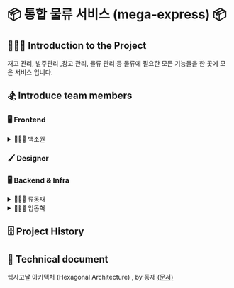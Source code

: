 # 📦 통합 물류 서비스 (mega-express) 📦

## 🧑🏻‍🏫 Introduction to the Project
재고 관리, 발주관리 ,창고 관리, 뮬류 관리 등 물류에 필요한 모든 기능들을 한 곳에 모은 서비스 입니다.

## 🏂 Introduce team members
### 🖥️ Frontend
<details>
  <summary>🤷🏻‍♀️ 백소원</summary>
  
  [Github](https://github.com/Wish-baek)
</details>

### 🖌️ Designer

### 🖥️ Backend & Infra  
<details>
  <summary>🤷🏻‍♂️ 류동재</summary>  
  
  [Github](https://github.com/ryudongjae)
</details>

<details>
  <summary>🤷🏻‍♂️ 임동혁</summary>
  
  [Github](https://github.com/IMDongH)
</details>

## 🗄️ Project History


## 📜 Technical document

헥사고날 아키텍처 (Hexagonal Architecture) , by 동재 [(문서)](https://github.com/F3F-T/mega-express/blob/main/document/DevelopDocument/HexagonalArchitecture.md)

